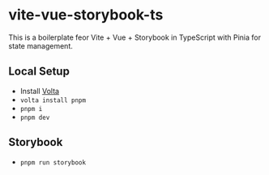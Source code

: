 # vite-vue-storybook-ts

This is a boilerplate feor Vite + Vue + Storybook in TypeScript with Pinia for state management.

## Local Setup

- Install [Volta](https://docs.volta.sh/guide/getting-started)
- `volta install pnpm`
- `pnpm i`
- `pnpm dev`

## Storybook

- `pnpm run storybook`
